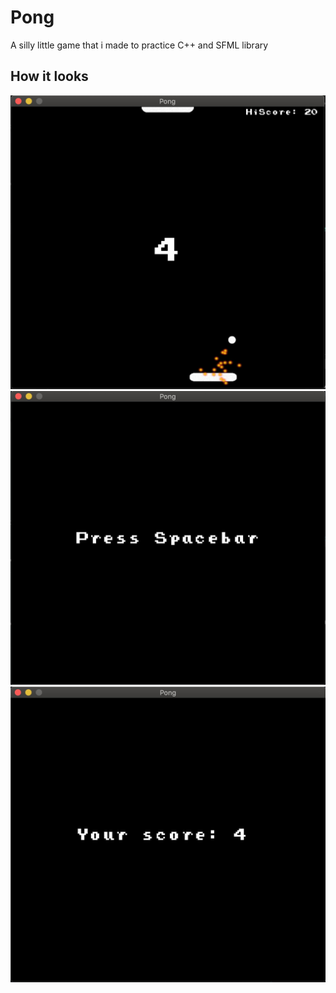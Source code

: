 # Pong
A silly little game that i made to practice C++ and SFML library
## How it looks <br/>
<img src="./screens/screen_game.jpg" alt="in game"><br/>
<img src="./screens/screen_start.jpg" alt="start"><br/>
<img src="./screens/screen_game-over.jpg" alt="start"><br/>
